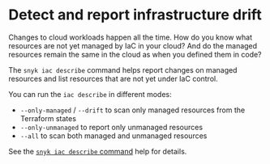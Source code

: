 # Detect and report infrastructure drift

Changes to cloud workloads happen all the time. How do you know what resources are not yet managed by IaC in your cloud? And do the managed resources remain the same in the cloud as when you defined them in code?&#x20;

The `snyk iac describe` command helps report changes on managed resources and list resources that are not yet under IaC control.

You can run the `iac describe` in different modes:

* `--only-managed` / `--drift` to scan only managed resources from the Terraform states
* `--only-unmanaged` to report only unmanaged resources
* `--all` to scan both managed and unmanaged resources

See the [`snyk iac describe` command](../../../snyk-cli/commands/iac-describe.md) help for details.
